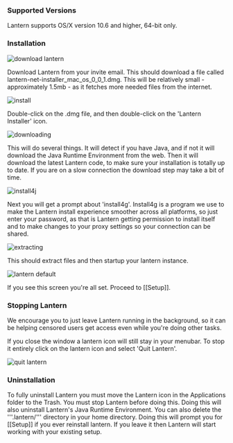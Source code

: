 ### Supported Versions

Lantern supports OS/X version 10.6 and higher, 64-bit only.

### Installation

![download lantern](https://www.evernote.com/shard/s209/sh/8f36ed28-7670-4213-8a2f-e971a8de59ca/88a3b4388faf0766d3a3521a874e1f01/deep/0/Lantern%20Invitation%20-%20cholmes@cartodb.com%20-%20CartoDB%20Mail.png)

Download Lantern from your invite email. This should download a file called lantern-net-installer_mac_os_0_0_1.dmg. This will be relatively small - approximately 1.5mb - as it fetches more needed files from the internet.

![install](https://www.evernote.com/shard/s209/sh/6b406cb3-6270-4117-ba61-d6a8e3281728/a04236b62b8daf0096ad2f6670c46696/deep/0/Menubar%20and%20lantern-net-inst%202%20and%20Applications.png)

Double-click on the .dmg file, and then double-click on the 'Lantern Installer' icon.

![downloading](https://www.evernote.com/shard/s209/sh/b39a5f0d-4aa9-4518-8a26-fd0a86de8737/9d3090f5eab319830f4510bc13bba90e/deep/0/Lantern%20Fetcher.png)

This will do several things. It will detect if you have Java, and if not it will download the Java Runtime Environment from the web. Then it will download the latest Lantern code, to make sure your installation is totally up to date. If you are on a slow connection the download step may take a bit of time.

![install4j](https://www.evernote.com/shard/s209/sh/c92df454-472a-4ce1-a578-fc06843802d7/04fd633f4deb9fbeecc44562dff2ea78/deep/0/Screenshot%208/16/13%207:52%20PM.png)

Next you will get a prompt about 'install4g'. Install4g is a program we use to make the Lantern install experience smoother across all platforms, so just enter your password, as that is Lantern getting permission to install itself and to make changes to your proxy settings so your connection can be shared.

![extracting](https://www.evernote.com/shard/s209/sh/377e6ed3-ce38-480b-b79a-bd0d540ae375/84fc0a6e71cbe529d194a4461c8d82be/deep/0/Screen%20Shot%202013-08-16%20at%207.52.52%20PM.png)

This should extract files and then startup your lantern instance.

![lantern default](https://www.evernote.com/shard/s209/sh/57a422d3-27f1-4b45-b05c-09b87636ab23/8b8d1d84c456798cd0f3e045590dc3e7/deep/0/Lantern.png)

If you see this screen you're all set. Proceed to [[Setup]].

### Stopping Lantern

We encourage you to just leave Lantern running in the background, so it can be helping censored users get access even while you're doing other tasks. 

If you close the window a lantern icon will still stay in your menubar. To stop it entirely click on the lantern icon and select 'Quit Lantern'.

![quit lantern](https://www.evernote.com/shard/s209/sh/9308b039-b326-4160-b7d1-4f6f15c210a7/41fe4b0ebde601cb9ffd5d0ceb09a8c8/deep/0/Screen%20Shot%202013-08-16%20at%208.07.29%20PM.png)

### Uninstallation

To fully uninstall Lantern you must move the Lantern icon in the Applications folder to the Trash. You must stop Lantern before doing this. Doing this will also uninstall Lantern's Java Runtime Environment. You can also delete the '''.lantern/''' directory in your home directory. Doing this will prompt you for [[Setup]] if you ever reinstall lantern. If you leave it then Lantern will start working with your existing setup.
